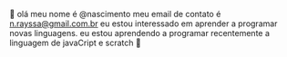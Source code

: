 &#129293; olá meu nome é @nascimento
meu email de contato é n.rayssa@gmail.com.br
eu estou interessado em aprender a programar novas linguagens.
eu estou aprendendo a programar recentemente a linguagem de javaCript e scratch &#129293;
